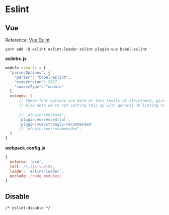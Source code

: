 # Eslint

## Vue

Reference: [Vue Eslint](https://eslint.vuejs.org/rules/)

`
yarn add -D eslint eslint-loader eslint-plugin-vue babel-eslint
`

**eslintrc.js**

``` js
module.exports = {
  "parserOptions": {
    "parser": "babel-eslint",
    "ecmaVersion": 2017,
    "sourceType": "module"
  },
  extends: [
      // These four options are more or less levels of strictness, give the above URL a read through and decide how strict you want your linting to be
      // Also note we're not setting this up with general JS linting here, just .vue linting
      
      // 'plugin:vue/base',
      'plugin:vue/essential',
      'plugin:vue/strongly-recommended'
      // 'plugin:vue/recommended',
  ]
}
```

**webpack.config.js**
``` js
{
  enforce: 'pre',
  test: /\.(js|vue)$/,
  loader: 'eslint-loader',
  exclude: /node_modules/
}
```

## Disable

```
/* eslint-disable */
```